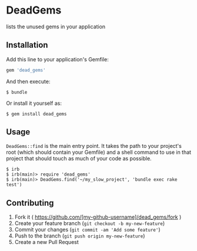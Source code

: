 # DeadGems

lists the unused gems in your application

## Installation

Add this line to your application's Gemfile:

```ruby
gem 'dead_gems'
```

And then execute:

    $ bundle

Or install it yourself as:

    $ gem install dead_gems

## Usage

`DeadGems::find` is the main entry point. It takes the path to your project's root (which should contain your Gemfile) and a shell command to use in that project that should touch as much of your code as possible.

```
$ irb
$ irb(main)> require 'dead_gems'
$ irb(main)> DeadGems.find('~/my_slow_project', 'bundle exec rake test') 
```

## Contributing

1. Fork it ( https://github.com/[my-github-username]/dead_gems/fork )
2. Create your feature branch (`git checkout -b my-new-feature`)
3. Commit your changes (`git commit -am 'Add some feature'`)
4. Push to the branch (`git push origin my-new-feature`)
5. Create a new Pull Request
